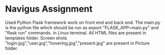 # Navigus Assignment
Used Python Flask framework work on front end and back end.	The main.py is the python file which should be run as export "FLASK_APP=main.py" and "flask run" commands. in Linux terminal.	All HTML files are present in templates folder.
Screen shots "login.jpg","user.jpg","hovering.jpg","present.jpg" are present in Picture folder.
